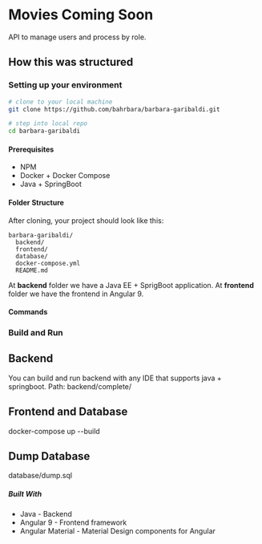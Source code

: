 # Movies Coming Soon
API to manage users and process by role.


## How this was structured

### Setting up your environment

```bash
# clone to your local machine
git clone https://github.com/bahrbara/barbara-garibaldi.git

# step into local repo
cd barbara-garibaldi
```

#### Prerequisites
* NPM
* Docker + Docker Compose
* Java + SpringBoot

#### Folder Structure

After cloning, your project should look like this:

```
barbara-garibaldi/
  backend/
  frontend/
  database/
  docker-compose.yml
  README.md
```

At **backend** folder we have a Java EE + SprigBoot application.
At **frontend** folder we have the frontend in Angular 9.

#### Commands

### Build and Run

## Backend 
You can build and run backend with any IDE that supports java + springboot.
Path: backend/complete/

## Frontend and Database
docker-compose up --build

## Dump Database
database/dump.sql
  
##### Built With
* Java - Backend
* Angular 9 - Frontend framework
* Angular Material - Material Design components for Angular